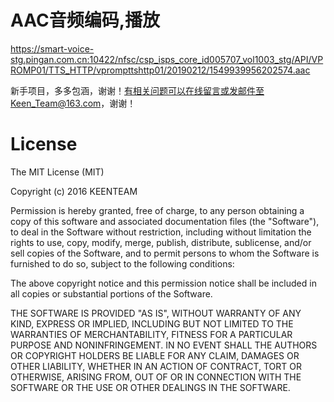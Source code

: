 AAC音频编码,播放
=======
https://smart-voice-stg.pingan.com.cn:10422/nfsc/csp_isps_core_id005707_vol1003_stg/API/VPROMP01/TTS_HTTP/vprompttshttp01/20190212/1549939956202574.aac
>>>>>>> 


新手项目，多多包涵，谢谢！有相关问题可以在线留言或发邮件至Keen_Team@163.com，谢谢！


# License
The MIT License (MIT)

Copyright (c) 2016 KEENTEAM

Permission is hereby granted, free of charge, to any person obtaining a copy of this software and associated documentation files (the "Software"), to deal in the Software without restriction, including without limitation the rights to use, copy, modify, merge, publish, distribute, sublicense, and/or sell copies of the Software, and to permit persons to whom the Software is furnished to do so, subject to the following conditions:

The above copyright notice and this permission notice shall be included in all copies or substantial portions of the Software.

THE SOFTWARE IS PROVIDED "AS IS", WITHOUT WARRANTY OF ANY KIND, EXPRESS OR IMPLIED, INCLUDING BUT NOT LIMITED TO THE WARRANTIES OF MERCHANTABILITY, FITNESS FOR A PARTICULAR PURPOSE AND NONINFRINGEMENT. IN NO EVENT SHALL THE AUTHORS OR COPYRIGHT HOLDERS BE LIABLE FOR ANY CLAIM, DAMAGES OR OTHER LIABILITY, WHETHER IN AN ACTION OF CONTRACT, TORT OR OTHERWISE, ARISING FROM, OUT OF OR IN CONNECTION WITH THE SOFTWARE OR THE USE OR OTHER DEALINGS IN THE SOFTWARE.
